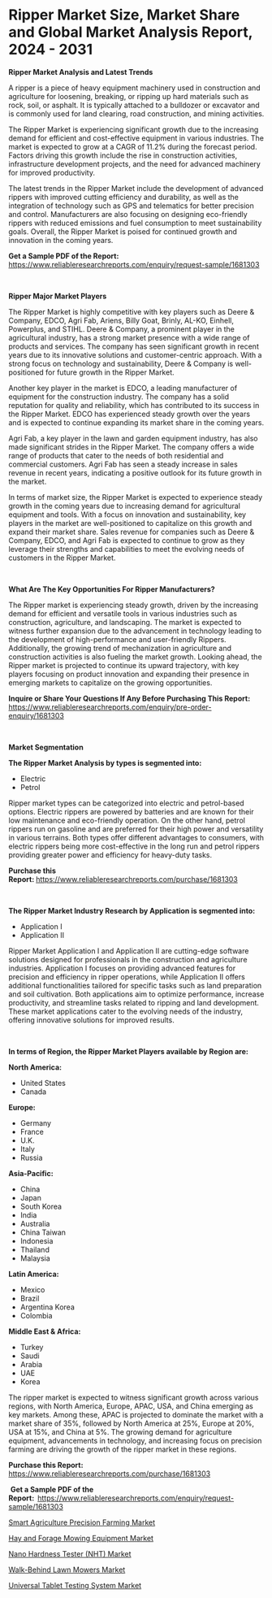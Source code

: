 <p><h1>Ripper Market Size, Market Share and Global Market Analysis Report, 2024 - 2031</h1></p><p><strong>Ripper Market Analysis and Latest Trends</strong></p>
<p><p>A ripper is a piece of heavy equipment machinery used in construction and agriculture for loosening, breaking, or ripping up hard materials such as rock, soil, or asphalt. It is typically attached to a bulldozer or excavator and is commonly used for land clearing, road construction, and mining activities.</p><p>The Ripper Market is experiencing significant growth due to the increasing demand for efficient and cost-effective equipment in various industries. The market is expected to grow at a CAGR of 11.2% during the forecast period. Factors driving this growth include the rise in construction activities, infrastructure development projects, and the need for advanced machinery for improved productivity.</p><p>The latest trends in the Ripper Market include the development of advanced rippers with improved cutting efficiency and durability, as well as the integration of technology such as GPS and telematics for better precision and control. Manufacturers are also focusing on designing eco-friendly rippers with reduced emissions and fuel consumption to meet sustainability goals. Overall, the Ripper Market is poised for continued growth and innovation in the coming years.</p></p>
<p><strong>Get a Sample PDF of the Report:&nbsp;</strong> <a href="https://www.reliableresearchreports.com/enquiry/request-sample/1681303">https://www.reliableresearchreports.com/enquiry/request-sample/1681303</a></p>
<p>&nbsp;</p>
<p><strong>Ripper Major Market Players</strong></p>
<p><p>The Ripper Market is highly competitive with key players such as Deere & Company, EDCO, Agri Fab, Ariens, Billy Goat, Brinly, AL-KO, Einhell, Powerplus, and STIHL. Deere & Company, a prominent player in the agricultural industry, has a strong market presence with a wide range of products and services. The company has seen significant growth in recent years due to its innovative solutions and customer-centric approach. With a strong focus on technology and sustainability, Deere & Company is well-positioned for future growth in the Ripper Market.</p><p>Another key player in the market is EDCO, a leading manufacturer of equipment for the construction industry. The company has a solid reputation for quality and reliability, which has contributed to its success in the Ripper Market. EDCO has experienced steady growth over the years and is expected to continue expanding its market share in the coming years.</p><p>Agri Fab, a key player in the lawn and garden equipment industry, has also made significant strides in the Ripper Market. The company offers a wide range of products that cater to the needs of both residential and commercial customers. Agri Fab has seen a steady increase in sales revenue in recent years, indicating a positive outlook for its future growth in the market.</p><p>In terms of market size, the Ripper Market is expected to experience steady growth in the coming years due to increasing demand for agricultural equipment and tools. With a focus on innovation and sustainability, key players in the market are well-positioned to capitalize on this growth and expand their market share. Sales revenue for companies such as Deere & Company, EDCO, and Agri Fab is expected to continue to grow as they leverage their strengths and capabilities to meet the evolving needs of customers in the Ripper Market.</p></p>
<p>&nbsp;</p>
<p><strong>What Are The Key Opportunities For Ripper Manufacturers?</strong></p>
<p><p>The Ripper market is experiencing steady growth, driven by the increasing demand for efficient and versatile tools in various industries such as construction, agriculture, and landscaping. The market is expected to witness further expansion due to the advancement in technology leading to the development of high-performance and user-friendly Rippers. Additionally, the growing trend of mechanization in agriculture and construction activities is also fueling the market growth. Looking ahead, the Ripper market is projected to continue its upward trajectory, with key players focusing on product innovation and expanding their presence in emerging markets to capitalize on the growing opportunities.</p></p>
<p><strong>Inquire or Share Your Questions If Any Before Purchasing This Report:</strong> <a href="https://www.reliableresearchreports.com/enquiry/pre-order-enquiry/1681303">https://www.reliableresearchreports.com/enquiry/pre-order-enquiry/1681303</a></p>
<p>&nbsp;</p>
<p><strong>Market Segmentation</strong></p>
<p><strong>The Ripper Market Analysis by types is segmented into:</strong></p>
<p><ul><li>Electric</li><li>Petrol</li></ul></p>
<p><p>Ripper market types can be categorized into electric and petrol-based options. Electric rippers are powered by batteries and are known for their low maintenance and eco-friendly operation. On the other hand, petrol rippers run on gasoline and are preferred for their high power and versatility in various terrains. Both types offer different advantages to consumers, with electric rippers being more cost-effective in the long run and petrol rippers providing greater power and efficiency for heavy-duty tasks.</p></p>
<p><strong>Purchase this Report:&nbsp;</strong><a href="https://www.reliableresearchreports.com/purchase/1681303">https://www.reliableresearchreports.com/purchase/1681303</a></p>
<p>&nbsp;</p>
<p><strong>The Ripper Market Industry Research by Application is segmented into:</strong></p>
<p><ul><li>Application I</li><li>Application II</li></ul></p>
<p><p>Ripper Market Application I and Application II are cutting-edge software solutions designed for professionals in the construction and agriculture industries. Application I focuses on providing advanced features for precision and efficiency in ripper operations, while Application II offers additional functionalities tailored for specific tasks such as land preparation and soil cultivation. Both applications aim to optimize performance, increase productivity, and streamline tasks related to ripping and land development. These market applications cater to the evolving needs of the industry, offering innovative solutions for improved results.</p></p>
<p>&nbsp;</p>
<p><strong>In terms of Region, the Ripper Market Players available by Region are:</strong></p>
<p>
    <p> <strong> North America: </strong>
        <ul>
            <li>United States</li>
            <li>Canada</li>
        </ul>
        </p> 
    <p> <strong> Europe: </strong>
        <ul>
            <li>Germany</li>
            <li>France</li>
            <li>U.K.</li>
            <li>Italy</li>
            <li>Russia</li>
        </ul>
        </p> 
    <p> <strong> Asia-Pacific: </strong>
        <ul>
            <li>China</li>
            <li>Japan</li>
            <li>South Korea</li>
            <li>India</li>
            <li>Australia</li>
            <li>China Taiwan</li>
            <li>Indonesia</li>
            <li>Thailand</li>
            <li>Malaysia</li>
        </ul>
        </p> 
    <p> <strong> Latin America: </strong>
        <ul>
            <li>Mexico</li>
            <li>Brazil</li>
            <li>Argentina Korea</li>
            <li>Colombia</li>
        </ul>
        </p> 
    <p> <strong> Middle East & Africa: </strong>
        <ul>
            <li>Turkey</li>
            <li>Saudi</li>
            <li>Arabia</li>
            <li>UAE</li>
            <li>Korea</li>
        </ul>
    </p>
    </p>
<p><p>The ripper market is expected to witness significant growth across various regions, with North America, Europe, APAC, USA, and China emerging as key markets. Among these, APAC is projected to dominate the market with a market share of 35%, followed by North America at 25%, Europe at 20%, USA at 15%, and China at 5%. The growing demand for agriculture equipment, advancements in technology, and increasing focus on precision farming are driving the growth of the ripper market in these regions.</p></p>
<p><strong>Purchase this Report: </strong><a href="https://www.reliableresearchreports.com/purchase/1681303">https://www.reliableresearchreports.com/purchase/1681303</a></p>
<p>&nbsp;<strong>Get a Sample PDF of the Report:&nbsp;&nbsp;</strong><a href="https://www.reliableresearchreports.com/enquiry/request-sample/1681303">https://www.reliableresearchreports.com/enquiry/request-sample/1681303</a></p>
<p><strong></strong></p>
<p><p><a href="https://github.com/Paul14Anderson63/Market-Research-Report-List-2/blob/main/smart-agriculture-precision-farming-market.md">Smart Agriculture Precision Farming Market</a></p><p><a href="https://github.com/mabutironaldo/Market-Research-Report-List-3/blob/main/hay-and-forage-mowing-equipment-market.md">Hay and Forage Mowing Equipment Market</a></p><p><a href="https://issuu.com/reportprime-2/docs/nano-hardness-tester-nht-market-size-2030.pptx">Nano Hardness Tester (NHT) Market</a></p><p><a href="https://github.com/guneycigdem35/Market-Research-Report-List-2/blob/main/walk-behind-lawn-mowers-market.md">Walk-Behind Lawn Mowers Market</a></p><p><a href="https://issuu.com/reportprime-2/docs/universal-tablet-testing-system-market-size-2030.p">Universal Tablet Testing System Market</a></p></p>